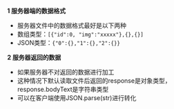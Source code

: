 **1 服务器端的数据格式**
- 服务器文件中的数据格式最好是以下两种
- 数组类型：`[{"id":0, "img":"xxxxx"},{},{}]`
- JSON类型：`{"0":{},"1":{},"2":{}}`

**2 服务器返回的数据**
- 如果服务器不对返回的数据进行加工
- 这种情况下默认读取文件后返回的response是对象类型，response.bodyText是字符串类型
- 可以在客户端使用JSON.parse(str)进行转化